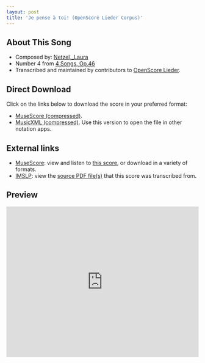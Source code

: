 ```yaml
---
layout: post
title: 'Je pense à toi! (OpenScore Lieder Corpus)'
---
```


## About This Song

- Composed by: [Netzel,_Laura](https://fourscoreandmore.org/openscore/lieder/Netzel,_Laura)
- Number 4 from [4 Songs, Op.46](https://fourscoreandmore.org/openscore/lieder/Netzel,_Laura/4_Songs,_Op.46)
- Transcribed and maintained by contributors to [OpenScore Lieder].

[OpenScore Lieder]: https://musescore.com/openscore-lieder-corpus

## Direct Download

Click on the links below to download the score in your preferred format:
- [MuseScore (compressed)](https://github.com/openscore/lieder/blob/main/scores/Netzel,_Laura/4_Songs,_Op.46/4_Je_pense_à_toi!/lc6661685.mscz?raw=true).
- [MusicXML (compressed)](https://github.com/openscore/lieder/blob/main/scores/Netzel,_Laura/4_Songs,_Op.46/4_Je_pense_à_toi!/lc6661685.mxl?raw=true). Use this version to open the file in other notation apps.

## External links

- [MuseScore]: view and listen to [this score][MuseScore], or download in a variety of formats.
- [IMSLP]: view the [source PDF file(s)][IMSLP] that this score was transcribed from.

[MuseScore]: https://musescore.com/score/6661685
[IMSLP]: https://imslp.org/wiki/Special:ReverseLookup/434426

## Preview

<iframe width="100%" height="394" src="https://musescore.com/openscore-lieder-corpus/scores/6661685/embed" frameborder="0" allowfullscreen allow="autoplay; fullscreen"></iframe>
